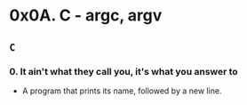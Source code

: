 # 0x0A. C - argc, argv

## `C`

### 0. It ain't what they call you, it's what you answer to
* A program that prints its name, followed by a new line.
